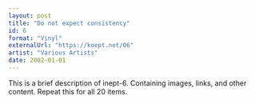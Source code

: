 ```yaml
---
layout: post
title: "Do not expect consistency"
id: 6
format: "Vinyl"
externalUrl: "https://koept.net/06"
artist: "Various Artists"
date: 2002-01-01
---
```


This is a brief description of inept-6. Containing images, links, and other content.
Repeat this for all 20 items.
